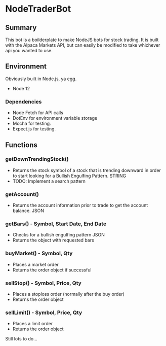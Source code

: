 # NodeTraderBot

## Summary
This bot is a boilderplate to make NodeJS bots for stock trading. It is built with the Alpaca Markets API, but can easily be modified to take whichever api you wanted to use.

## Environment
Obviously built in Node.js, ya egg.
- Node 12

### Dependencies
- Node Fetch for API calls
- DotEnv for environment variable storage
- Mocha for testing.
- Expect.js for testing.

## Functions

### getDownTrendingStock()
- Returns the stock symbol of a stock that is trending downward in order to start looking for a Bullish Engulfing Pattern. STRING
- TODO: Implement a search pattern

### getAccount()
- Returns the account information prior to trade to get the account balance. JSON

### getBars() - Symbol, Start Date, End Date
- Checks for a bullish engulfing pattern JSON
- Returns the object with requested bars

### buyMarket() - Symbol, Qty
- Places a market order
- Returns the order object if successful

### sellStop() - Symbol, Price, Qty
- Places a stoploss order (normally after the buy order)
- Returns the order object

### sellLimit() - Symbol, Price, Qty
- Places a limit order 
- Returns the order object

Still lots to do...
